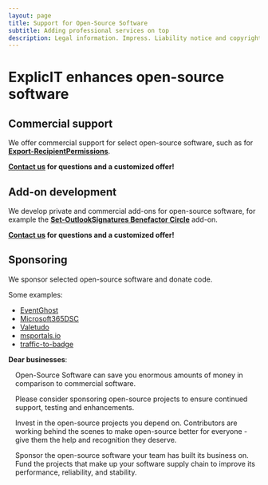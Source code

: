 ```yaml
---
layout: page
title: Support for Open-Source Software
subtitle: Adding professional services on top
description: Legal information. Impress. Liability notice and copyright. Brands and trademarks. General terms and conditions. Allgemeine Geschäftsbedingungen. Privacy policy.
---
```

# ExplicIT enhances open-source software

## Commercial support
We offer commercial support for select open-source software, such as for <strong><a href="/open-source/Export-RecipientPermissions">Export-RecipientPermissions</a></strong>.

<strong><a href="mailto:welcome@explicitconsulting.at">Contact us</a> for questions and a customized offer!</strong>

## Add-on development
We develop private and commercial add-ons for open-source software, for example the <strong><a href="/open-source/Set-OutlookSignatures">Set-OutlookSignatures Benefactor Circle</a></strong> add-on.

<strong><a href="mailto:welcome@explicitconsulting.at">Contact us</a> for questions and a customized offer!</strong>

## Sponsoring
We sponsor selected open-source software and donate code.

Some examples:
- [EventGhost](https://github.com/EventGhost/EventGhost/)
- [Microsoft365DSC](https://github.com/microsoft/Microsoft365DSC)
- [Valetudo](https://github.com/Hypfer/Valetudo)
- [msportals.io](https://github.com/adamfowlerit/msportals.io)
- [traffic-to-badge](https://github.com/yi-Xu-0100/traffic-to-badge)

**Dear businesses**:  
<div style="margin-left: 1em;">
<p>Open-Source Software can save you enormous amounts of money in comparison to commercial software.</p>
<p>Please consider sponsoring open-source projects to ensure continued support, testing and enhancements.</p>
<p>Invest in the open-source projects you depend on. Contributors are working behind the scenes to make open-source better for everyone - give them the help and recognition they deserve.</p>
<p>Sponsor the open-source software your team has built its business on. Fund the projects that make up your software supply chain to improve its performance, reliability, and stability.</p>
</div>



